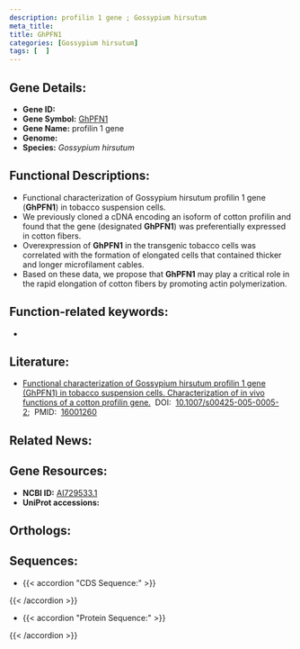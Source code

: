 ```yaml
---
description: profilin 1 gene ; Gossypium hirsutum
meta_title:
title: GhPFN1
categories: [Gossypium hirsutum]
tags: [  ]
---
```


## Gene Details:
- **Gene ID:** []()
- **Gene Symbol:** <u>GhPFN1</u>
- **Gene Name:** profilin 1 gene
- **Genome:** []()
- **Species:** *Gossypium hirsutum*

## Functional Descriptions:
   - Functional characterization of Gossypium hirsutum profilin 1 gene (**GhPFN1**) in tobacco suspension cells.
   - We previously cloned a cDNA encoding an isoform of cotton profilin and found that the gene (designated **GhPFN1**) was preferentially expressed in cotton fibers.
   - Overexpression of **GhPFN1** in the transgenic tobacco cells was correlated with the formation of elongated cells that contained thicker and longer microfilament cables.
   - Based on these data, we propose that **GhPFN1** may play a critical role in the rapid elongation of cotton fibers by promoting actin polymerization.

## Function-related keywords:
   - [](/tags//)

## Literature:
   - [Functional characterization of Gossypium hirsutum profilin 1 gene (GhPFN1) in tobacco suspension cells. Characterization of in vivo functions of a cotton profilin gene.](https://doi.org/10.1007/s00425-005-0005-2)&nbsp;&nbsp;DOI:&nbsp;&nbsp;[10.1007/s00425-005-0005-2](https://doi.org/10.1007/s00425-005-0005-2);&nbsp;&nbsp;PMID:&nbsp;&nbsp;[16001260](https://pubmed.ncbi.nlm.nih.gov/16001260/)

## Related News:

## Gene Resources:
- **NCBI ID:**  [AI729533.1](https://www.ncbi.nlm.nih.gov/gene/?term=AI729533.1)
- **UniProt accessions:**  [](https://www.uniprot.org/uniprotkb//entry)

## Orthologs:

## Sequences:
- {{< accordion "CDS Sequence:" >}}

{{< /accordion >}}
- {{< accordion "Protein Sequence:" >}}

{{< /accordion >}}
